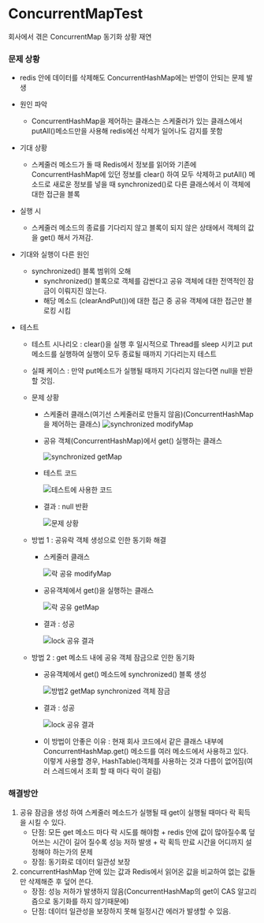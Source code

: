 # ConcurrentMapTest
회사에서 겪은 ConcurrentMap 동기화 상황 재연

### 문제 상황
+ redis 안에 데이터를 삭제해도 ConcurrentHashMap에는 반영이 안되는 문제 발생
+ 원인 파악
  + ConcurrentHashMap을 제어하는 클래스는 스케줄러가 있는 클래스에서 putAll()메소드만을 사용해 redis에선 삭제가 일어나도 감지를 못함
+ 기대 상황
  + 스케줄러 메소드가 돌 때 Redis에서 정보를 읽어와 기존에 ConcurrentHashMap에 있던 정보를 clear() 하여 모두 삭제하고 
putAll() 메소드로 새로운 정보를 넣을 때 synchronized()로 다른 클래스에서 이 객체에 대한 접근을 블록 
+ 실행 시
  + 스케줄러 메소드의 종료를 기다리지 않고 블록이 되지 않은 상태에서 객체의 값을 get() 해서 가져감.
+ 기대와 실행이 다른 원인
  + synchronized() 블록 범위의 오해
    + synchronized() 블록으로 객체를 감싼다고 공유 객체에 대한 전역적인 잠금이 이뤄지진 않는다.
    + 해당 메소드 (clearAndPut())에 대한 접근 중 공유 객체에 대한 접근만 블로킹 시킴

+ 테스트
  + 테스트 시나리오 : clear()을 실행 후 일시적으로 Thread를 sleep 시키고 put 메소드를 실행하여 실행이 모두 종료될 때까지 기다리는지 테스트
  + 실패 케이스 : 만약 put메소드가 실행될 때까지 기다리지 않는다면 null을 반환할 것임.
  + 문제 상황
    + 스케줄러 클래스(여기선 스케줄러로 만들지 않음)(ConcurrentHashMap을 제어하는 클래스)
      ![synchronized modifyMap](https://github.com/jwp345/ConcurrentMapTest/assets/35333297/5aeb81f4-f914-4127-8e50-ea0781f45c97)
    
    + 공유 객체(ConcurrentHashMap)에서 get() 실행하는 클래스
      
       ![synchronized getMap](https://github.com/jwp345/ConcurrentMapTest/assets/35333297/e431cbde-0977-4bbf-a8ae-9ae5278ab8d2)
    + 테스트 코드
   
      ![테스트에 사용한 코드](https://github.com/jwp345/ConcurrentMapTest/assets/35333297/b5962913-8288-4d8d-9bf2-d344d64475e7)

    + 결과 : null 반환
   
      ![문제 상황](https://github.com/jwp345/ConcurrentMapTest/assets/35333297/b3510a2b-22eb-4868-b414-5bd2e9750ad8)
      
  + 방법 1 : 공유락 객체 생성으로 인한 동기화 해결
    + 스케줄러 클래스
      
      ![락 공유 modifyMap](https://github.com/jwp345/ConcurrentMapTest/assets/35333297/555b4719-1ea5-440c-b40d-287d623151eb)

    + 공유객체에서 get()을 실행하는 클래스
   
      ![락 공유 getMap](https://github.com/jwp345/ConcurrentMapTest/assets/35333297/893edc4d-7ace-4662-8aa1-c971d0ab8247)

    + 결과 : 성공
   
      ![lock 공유 결과](https://github.com/jwp345/ConcurrentMapTest/assets/35333297/af4038f1-335a-41e5-b303-1cdca0d0bd81)

  + 방법 2 : get 메소드 내에 공유 객체 잠금으로 인한 동기화
    + 공유객체에서 get() 메소드에 synchronized() 블록 생성
      
      ![방법2 getMap synchronized 객체 잠금](https://github.com/jwp345/ConcurrentMapTest/assets/35333297/fe89b7f7-fe2e-4dda-87b2-92e8a4acba09)
    + 결과 : 성공
   
      ![lock 공유 결과](https://github.com/jwp345/ConcurrentMapTest/assets/35333297/af4038f1-335a-41e5-b303-1cdca0d0bd81)

    + 이 방법이 안좋은 이유 : 현재 회사 코드에서 같은 클래스 내부에 ConcurrentHashMap.get() 메소드를 여러 메소드에서 사용하고 있다. 이렇게 사용할 경우, HashTable()객체를 사용하는 것과 다름이 없어짐(여러 스레드에서 조회 할 때 마다 락이 걸림)

### 해결방안
1. 공유 잠금을 생성 하여 스케줄러 메소드가 실행될 때 get이 실행될 때마다 락 획득을 시킬 수 있다.
   + 단점: 모든 get 메소드 마다 락 시도를 해야함 + redis 안에 값이 많아질수록 덮어쓰는 시간이 길어 질수록 성능 저하 발생 + 락 획득 만료 시간을 어디까지 설정해야 하는가의 문제
   + 장점: 동기화로 데이터 일관성 보장
2. concurrentHashMap 안에 있는 값과 Redis에서 읽어온 값을 비교하여 없는 값들만 삭제해준 후 덮어 쓴다.
   + 장점: 성능 저하가 발생하지 않음(ConcurrentHashMap의 get이 CAS 알고리즘으로 동기화를 하지 않기때문에)
   + 단점: 데이터 일관성을 보장하지 못해 일정시간 에러가 발생할 수 있음.
